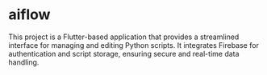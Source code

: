 # aiflow
This project is a Flutter-based application that provides a streamlined interface for managing and editing Python scripts. It integrates Firebase for authentication and script storage, ensuring secure and real-time data handling.
